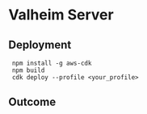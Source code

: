 # Valheim Server




## Deployment


 ```
  npm install -g aws-cdk
  npm build
  cdk deploy --profile <your_profile>
 ```


## Outcome
